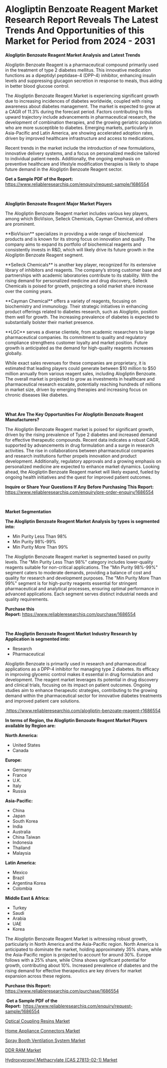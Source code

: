 <p><h1>Alogliptin Benzoate Reagent Market Research Report Reveals The Latest Trends And Opportunities of this Market for Period from 2024 - 2031</h1></p><p><strong>Alogliptin Benzoate Reagent Market Analysis and Latest Trends</strong></p>
<p><p>Alogliptin Benzoate Reagent is a pharmaceutical compound primarily used in the treatment of type 2 diabetes mellitus. This innovative medication functions as a dipeptidyl peptidase-4 (DPP-4) inhibitor, enhancing insulin levels and suppressing glucagon secretion in response to meals, thus aiding in better blood glucose control.</p><p>The Alogliptin Benzoate Reagent Market is experiencing significant growth due to increasing incidences of diabetes worldwide, coupled with rising awareness about diabetes management. The market is expected to grow at a CAGR of 11.3% during the forecast period. Factors contributing to this upward trajectory include advancements in pharmaceutical research, the development of combination therapies, and the growing geriatric population who are more susceptible to diabetes. Emerging markets, particularly in Asia-Pacific and Latin America, are showing accelerated adoption rates, driven by improved healthcare infrastructure and access to medications.</p><p>Recent trends in the market include the introduction of new formulations, innovative delivery systems, and a focus on personalized medicine tailored to individual patient needs. Additionally, the ongoing emphasis on preventive healthcare and lifestyle modification therapies is likely to shape future demand in the Alogliptin Benzoate Reagent sector.</p></p>
<p><strong>Get a Sample PDF of the Report:&nbsp;</strong> <a href="https://www.reliableresearchiq.com/enquiry/request-sample/1686554?utm_campaign=104&utm_medium=2&utm_source=Github&utm_content=ia&utm_term=19102024&utm_id=alogliptin-benzoate-reagent">https://www.reliableresearchiq.com/enquiry/request-sample/1686554</a></p>
<p>&nbsp;</p>
<p><strong>Alogliptin Benzoate Reagent Major Market Players</strong></p>
<p><p>The Alogliptin Benzoate Reagent market includes various key players, among which BioVision, Selleck Chemicals, Cayman Chemical, and others are prominent. </p><p>**BioVision** specializes in providing a wide range of biochemical products and is known for its strong focus on innovation and quality. The company aims to expand its portfolio of biochemical reagents and consistently invests in R&D, which will likely drive its future growth in the Alogliptin Benzoate Reagent segment.</p><p>**Selleck Chemicals** is another key player, recognized for its extensive library of inhibitors and reagents. The company’s strong customer base and partnerships with academic laboratories contribute to its stability. With the rising demand for personalized medicine and drug discovery, Selleck Chemicals is poised for growth, projecting a solid market share increase over the coming years.</p><p>**Cayman Chemical** offers a variety of reagents, focusing on biochemistry and immunology. Their strategic initiatives in enhancing product offerings related to diabetes research, such as Alogliptin, position them well for growth. The increasing prevalence of diabetes is expected to substantially bolster their market presence.</p><p>**LGC** serves a diverse clientele, from academic researchers to large pharmaceutical companies. Its commitment to quality and regulatory compliance strengthens customer loyalty and market position. Future growth is anticipated as the demand for high-quality reagents increases globally.</p><p>While exact sales revenues for these companies are proprietary, it is estimated that leading players could generate between $10 million to $50 million annually from various reagent sales, including Alogliptin Benzoate. The overall market is projected to grow as investments in healthcare and pharmaceutical research escalate, potentially reaching hundreds of millions in market size, driven by emerging therapies and increasing focus on chronic diseases like diabetes.</p></p>
<p>&nbsp;</p>
<p><strong>What Are The Key Opportunities For Alogliptin Benzoate Reagent Manufacturers?</strong></p>
<p><p>The Alogliptin Benzoate Reagent market is poised for significant growth, driven by the rising prevalence of Type 2 diabetes and increased demand for effective therapeutic compounds. Recent data indicates a robust CAGR, supported by advancements in drug formulation and a surge in research activities. The rise in collaborations between pharmaceutical companies and research institutions further propels innovation and product development. Additionally, regulatory approvals and a growing emphasis on personalized medicine are expected to enhance market dynamics. Looking ahead, the Alogliptin Benzoate Reagent market will likely expand, fueled by ongoing health initiatives and the quest for improved patient outcomes.</p></p>
<p><strong>Inquire or Share Your Questions If Any Before Purchasing This Report:</strong> <a href="https://www.reliableresearchiq.com/enquiry/pre-order-enquiry/1686554?utm_campaign=104&utm_medium=2&utm_source=Github&utm_content=ia&utm_term=19102024&utm_id=alogliptin-benzoate-reagent">https://www.reliableresearchiq.com/enquiry/pre-order-enquiry/1686554</a></p>
<p>&nbsp;</p>
<p><strong>Market Segmentation</strong></p>
<p><strong>The Alogliptin Benzoate Reagent Market Analysis by types is segmented into:</strong></p>
<p><ul><li>Min Purity Less Than 98%</li><li>Min Purity 98%-99%</li><li>Min Purity More Than 99%</li></ul></p>
<p><p>The Alogliptin Benzoate Reagent market is segmented based on purity levels. The "Min Purity Less Than 98%" category includes lower-quality reagents suitable for non-critical applications. The "Min Purity 98%-99%" segment caters to moderate demands, providing a balance of cost and quality for research and development purposes. The "Min Purity More Than 99%" segment is for high-purity reagents essential for stringent pharmaceutical and analytical processes, ensuring optimal performance in advanced applications. Each segment serves distinct industrial needs and quality requirements.</p></p>
<p><strong>Purchase this Report:&nbsp;</strong><a href="https://www.reliableresearchiq.com/purchase/1686554?utm_campaign=104&utm_medium=2&utm_source=Github&utm_content=ia&utm_term=19102024&utm_id=alogliptin-benzoate-reagent">https://www.reliableresearchiq.com/purchase/1686554</a></p>
<p>&nbsp;</p>
<p><strong>The Alogliptin Benzoate Reagent Market Industry Research by Application is segmented into:</strong></p>
<p><ul><li>Research</li><li>Pharmaceutical</li></ul></p>
<p><p>Alogliptin Benzoate is primarily used in research and pharmaceutical applications as a DPP-4 inhibitor for managing type 2 diabetes. Its efficacy in improving glycemic control makes it essential in drug formulation and development. The reagent market leverages its potential in drug discovery and clinical trials, focusing on its impact on patient outcomes. Ongoing studies aim to enhance therapeutic strategies, contributing to the growing demand within the pharmaceutical sector for innovative diabetes treatments and improved patient care solutions.</p></p>
<p><a href="https://www.reliableresearchiq.com/alogliptin-benzoate-reagent-r1686554?utm_campaign=104&utm_medium=2&utm_source=Github&utm_content=ia&utm_term=19102024&utm_id=alogliptin-benzoate-reagent">&nbsp;https://www.reliableresearchiq.com/alogliptin-benzoate-reagent-r1686554</a></p>
<p><strong>In terms of Region, the Alogliptin Benzoate Reagent Market Players available by Region are:</strong></p>
<p>
    <p> <strong> North America: </strong>
        <ul>
            <li>United States</li>
            <li>Canada</li>
        </ul>
        </p> 
    <p> <strong> Europe: </strong>
        <ul>
            <li>Germany</li>
            <li>France</li>
            <li>U.K.</li>
            <li>Italy</li>
            <li>Russia</li>
        </ul>
        </p> 
    <p> <strong> Asia-Pacific: </strong>
        <ul>
            <li>China</li>
            <li>Japan</li>
            <li>South Korea</li>
            <li>India</li>
            <li>Australia</li>
            <li>China Taiwan</li>
            <li>Indonesia</li>
            <li>Thailand</li>
            <li>Malaysia</li>
        </ul>
        </p> 
    <p> <strong> Latin America: </strong>
        <ul>
            <li>Mexico</li>
            <li>Brazil</li>
            <li>Argentina Korea</li>
            <li>Colombia</li>
        </ul>
        </p> 
    <p> <strong> Middle East & Africa: </strong>
        <ul>
            <li>Turkey</li>
            <li>Saudi</li>
            <li>Arabia</li>
            <li>UAE</li>
            <li>Korea</li>
        </ul>
    </p>
    </p>
<p><p>The Alogliptin Benzoate Reagent Market is witnessing robust growth, particularly in North America and the Asia-Pacific region. North America is anticipated to dominate the market, holding approximately 35% share, while the Asia-Pacific region is projected to account for around 30%. Europe follows with a 25% share, while China shows significant potential for growth, contributing about 10%. Increased prevalence of diabetes and the rising demand for effective therapeutics are key drivers for market expansion across these regions.</p></p>
<p><strong>Purchase this Report: </strong><a href="https://www.reliableresearchiq.com/purchase/1686554?utm_campaign=104&utm_medium=2&utm_source=Github&utm_content=ia&utm_term=19102024&utm_id=alogliptin-benzoate-reagent">https://www.reliableresearchiq.com/purchase/1686554</a></p>
<p>&nbsp;<strong>Get a Sample PDF of the Report:&nbsp;&nbsp;</strong><a href="https://www.reliableresearchiq.com/enquiry/request-sample/1686554?utm_campaign=104&utm_medium=2&utm_source=Github&utm_content=ia&utm_term=19102024&utm_id=alogliptin-benzoate-reagent">https://www.reliableresearchiq.com/enquiry/request-sample/1686554</a></p>
<p><strong></strong></p>
<p><p><a href="https://github.com/rozh43oreder/Market-Research-Report-List-1/blob/main/optical-coupling-resins-market.md?utm_campaign=104&utm_medium=2&utm_source=Github&utm_content=ia&utm_term=19102024&utm_id=alogliptin-benzoate-reagent">Optical Coupling Resins Market</a></p><p><a href="https://www.linkedin.com/pulse/global-home-appliance-connectors-market-forecast-2024-2031-trends-mmcbc?utm_campaign=104&utm_medium=2&utm_source=Github&utm_content=ia&utm_term=19102024&utm_id=alogliptin-benzoate-reagent">Home Appliance Connectors Market</a></p><p><a href="https://issuu.com/reportprime-2/docs/spray-booth-ventilation-system-mark_cdd7d63f595cf7?utm_campaign=104&utm_medium=2&utm_source=Github&utm_content=ia&utm_term=19102024&utm_id=alogliptin-benzoate-reagent">Spray Booth Ventilation System Market</a></p><p><a href="https://www.linkedin.com/pulse/comprehensive-ddr-ram-market-report-regional-analysis-growth-forecast-0jhpc?utm_campaign=104&utm_medium=2&utm_source=Github&utm_content=ia&utm_term=19102024&utm_id=alogliptin-benzoate-reagent">DDR RAM Market</a></p><p><a href="https://github.com/halkoitweden3/Market-Research-Report-List-1/blob/main/hydroxypropyl-methacrylate-cas-27813-02-1-market.md?utm_campaign=104&utm_medium=2&utm_source=Github&utm_content=ia&utm_term=19102024&utm_id=alogliptin-benzoate-reagent">Hydroxypropyl Methacrylate (CAS 27813-02-1) Market</a></p></p>